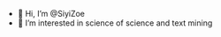 - 👋 Hi, I’m @SiyiZoe
- 👀 I’m interested in science of science and text mining


<!---
SiyiZoe/SiyiZoe is a ✨ special ✨ repository because its `README.md` (this file) appears on your GitHub profile.
You can click the Preview link to take a look at your changes.
--->
